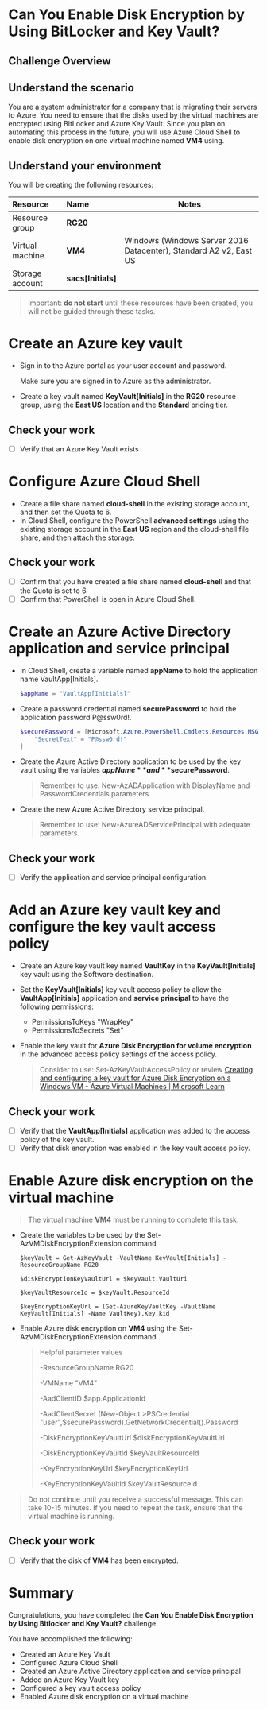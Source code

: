 # Can You Enable Disk Encryption by Using BitLocker and Key Vault?

## Challenge Overview

## Understand the scenario

You are a system administrator for a company that is migrating their servers to Azure. You need to ensure that the disks used by the virtual machines are encrypted using BitLocker and Azure Key Vault. Since you plan on automating this process in the future, you will use Azure Cloud Shell to enable disk encryption on one virtual machine named **VM4** using.

## Understand your environment

You will be creating the following resources:

| Resource        | Name               | Notes                                                        |
| :-------------- | :----------------- | ------------------------------------------------------------ |
| Resource group  | **RG20**           |                                                              |
| Virtual machine | **VM4**            | Windows (Windows Server 2016 Datacenter), Standard A2 v2, East US |
| Storage account | **sacs[Initials]** |                                                              |

> Important: **do not start** until these resources have been created, you will not be guided through these tasks. 

# Create an Azure key vault

- Sign in to the Azure portal as your user account and password.

  Make sure you are signed in to Azure as the administrator.

- Create a key vault named **KeyVault[Initials]** in the **RG20** resource group, using the **East US** location and the **Standard** pricing tier.

## Check your work

- [ ] Verify that an Azure Key Vault exists

# Configure Azure Cloud Shell

- Create a file share named **cloud-shell** in the existing storage account, and then set the Quota to 6.
- In Cloud Shell, configure the PowerShell **advanced settings** using the existing storage account in the **East US** region and the cloud-shell file share, and then attach the storage.

## Check your work

- [ ] Confirm that you have created a file share named **cloud-shel**l and that the Quota is set to 6.
- [ ] Confirm that PowerShell is open in Azure Cloud Shell.

# Create an Azure Active Directory application and service principal

- In Cloud Shell, create a variable named **appName** to hold the application name VaultApp[Initials].

  ```PowerShell
  $appName = "VaultApp[Initials]"
  ```

- Create a password credential named **securePassword** to hold the application password P@ssw0rd!.

  ```PowerShell
  $securePassword = [Microsoft.Azure.PowerShell.Cmdlets.Resources.MSGraph.Models.ApiV10.MicrosoftGraphPasswordCredential]@{ 
      "SecretText" = "P@ssw0rd!"
  }
  ```

- Create the Azure Active Directory application to be used by the key vault using the variables **$appName** and **$securePassword**.

  >Remember to use: New-AzADApplication with DisplayName  and PasswordCredentials parameters.

- Create the new Azure Active Directory service principal.

  > Remember to use: New-AzureADServicePrincipal with adequate parameters.

## Check your work

- [ ] Verify the application and service principal configuration.

# Add an Azure key vault key and configure the key vault access policy

- Create an Azure key vault key named **VaultKey** in the **KeyVault[Initials]** key vault using the Software destination.
- Set the **KeyVault[Initials]** key vault access policy to allow the **VaultApp[Initials]** application and **service principal** to have the following permissions:
  - PermissionsToKeys "WrapKey"
  - PermissionsToSecrets "Set"

- Enable the key vault for **Azure Disk Encryption for volume encryption** in the advanced access policy settings of the access policy.

  > Consider to use: Set-AzKeyVaultAccessPolicy or review [Creating and configuring a key vault for Azure Disk Encryption on a Windows VM - Azure Virtual Machines | Microsoft Learn](https://learn.microsoft.com/en-us/azure/virtual-machines/windows/disk-encryption-key-vault?tabs=azure-portal)

## Check your work

- [ ] Verify that the **VaultApp[Initials]** application was added to the access policy of the key vault.
- [ ] Verify that disk encryption was enabled in the key vault access policy.

# Enable Azure disk encryption on the virtual machine

> The virtual machine **VM4** must be running to complete this task.

- Create the variables to be used by the Set-AzVMDiskEncryptionExtension command

  ```
  $keyVault = Get-AzKeyVault -VaultName KeyVault[Initials] -ResourceGroupName RG20
  
  $diskEncryptionKeyVaultUrl = $keyVault.VaultUri
  
  $keyVaultResourceId = $keyVault.ResourceId
  
  $keyEncryptionKeyUrl = (Get-AzureKeyVaultKey -VaultName KeyVault[Initials] -Name VaultKey).Key.kid
  ```

- Enable Azure disk encryption on **VM4** using the Set-AzVMDiskEncryptionExtension command .

  >Helpful parameter values
  >
  >-ResourceGroupName RG20
  >
  >-VMName "VM4"
  >
  >-AadClientID $app.ApplicationId
  >
  >-AadClientSecret (New-Object >PSCredential "user",$securePassword).GetNetworkCredential().Password
  >
  >-DiskEncryptionKeyVaultUrl $diskEncryptionKeyVaultUrl
  >
  >-DiskEncryptionKeyVaultId $keyVaultResourceId
  >
  >-KeyEncryptionKeyUrl $keyEncryptionKeyUrl
  >
  >-KeyEncryptionKeyVaultId $keyVaultResourceId

> Do not continue until you receive a successful message. This can take 10-15 minutes. If you need to repeat the task, ensure that the virtual machine is running.

## Check your work

- [ ] Verify that the disk of **VM4** has been encrypted.

# Summary

Congratulations, you have completed the **Can You Enable Disk Encryption by Using Bitlocker and Key Vault?** challenge.

You have accomplished the following:

- Created an Azure Key Vault
- Configured Azure Cloud Shell
- Created an Azure Active Directory application and service principal
- Added an Azure Key Vault key
- Configured a key vault access policy
- Enabled Azure disk encryption on a virtual machine